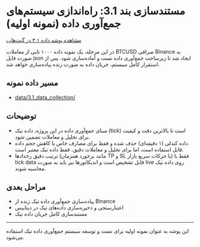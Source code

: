 # مستندسازی بند 3.1: راه‌اندازی سیستم‌های جمع‌آوری داده (نمونه اولیه)

[مشاهده پوشه داده ۳.۱ در گیت‌هاب](https://github.com/mb6226/ABAR_AI/tree/main/data/3.1_data_collection)

در این مرحله، یک نمونه داده ۱۰۰۰ تایی از معاملات BTCUSD صرافی Binance به صورت فایل json ایجاد شد تا زیرساخت جمع‌آوری داده تست و آماده‌سازی شود. پس از استقرار کامل سیستم، جریان داده به صورت زنده پیاده‌سازی خواهد شد.

## مسیر داده نمونه
- [data/3.1_data_collection/](../../data/3.1_data_collection/)

## توضیحات
- مبنای جمع‌آوری داده در این پروژه، داده تیک (tick) است تا بالاترین دقت و کیفیت برای تحلیل و معاملات تضمین شود.
- داده کندلی (۱ دقیقه‌ای) حذف شده و فقط برای مصارف خاص یا کاهش حجم داده قابل استفاده است، اما برای تحلیل و معاملات دقیق، فقط داده تیک معتبر است.
- ترتیب دقیق رخدادها (مانند برخورد همزمان TP و SL یا حرکات سریع بازار) فقط با tick data قابل تشخیص است و اندیکاتورها نیز باید به صورت live روی داده تیک محاسبه شوند.

## مراحل بعدی
- پیاده‌سازی جمع‌آوری داده تیک زنده از Binance
- اعتبارسنجی و ذخیره‌سازی داده‌های تیک در دیتابیس
- مستندسازی کامل جریان داده تیک

---
این پوشه به عنوان نمونه اولیه برای تست و توسعه سیستم جمع‌آوری داده تیک استفاده می‌شود.
